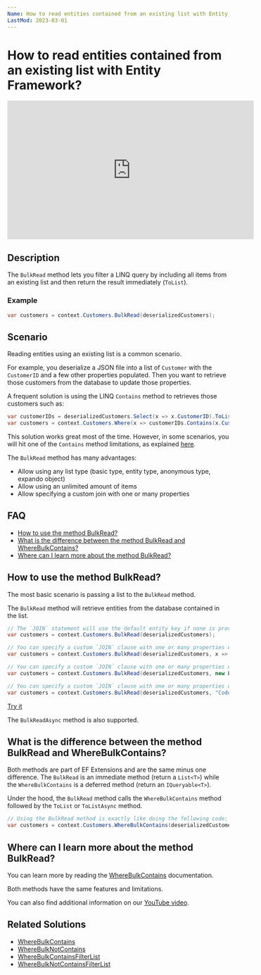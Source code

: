 ```yaml
---
Name: How to read entities contained from an existing list with Entity Framework?
LastMod: 2023-03-01
---
```


# How to read entities contained from an existing list with Entity Framework?

<iframe width="560" height="315" src="https://www.youtube.com/embed/6rDrB0I5Kyk" title="YouTube video player" frameborder="0" allow="accelerometer; autoplay; clipboard-write; encrypted-media; gyroscope; picture-in-picture" allowfullscreen></iframe>

## Description

The `BulkRead` method lets you filter a LINQ query by including all items from an existing list and then return the result immediately (`ToList`).

### Example

```csharp
var customers = context.Customers.BulkRead(deserializedCustomers);
```

## Scenario

Reading entities using an existing list is a common scenario.

For example, you deserialize a JSON file into a list of `Customer` with the `CustomerID` and a few other properties populated. Then you want to retrieve those customers from the database to update those properties.

A frequent solution is using the LINQ `Contains` method to retrieves those customers such as:

```csharp
var customerIDs = deserializedCustomers.Select(x => x.CustomerID).ToList();
var customers = context.Customers.Where(x => customerIDs.Contains(x.CustomerID)).ToList();
```

This solution works great most of the time. However, in some scenarios, you will hit one of the `Contains` method limitations, as explained [here](/where-bulk-contains#what-are-contains-method-limitations).

The `BulkRead` method has many advantages:
 - Allow using any list type (basic type, entity type, anonymous type, expando object)
 - Allow using an unlimited amount of items
 - Allow specifying a custom join with one or many properties

## FAQ

- [How to use the method BulkRead?](#how-to-use-the-method-bulkread)
- [What is the difference between the method BulkRead and WhereBulkContains?](#what-is-the-difference-between-the-method-bulkread-and-wherebulkcontains)
- [Where can I learn more about the method BulkRead?](#where-can-i-learn-more-about-the-method-bulkread)

## How to use the method BulkRead?

The most basic scenario is passing a list to the `BulkRead` method.

The `BulkRead` method will retrieve entities from the database contained in the list.

```csharp
// The `JOIN` statement will use the default entity key if none is provided (CustomerID)
var customers = context.Customers.BulkRead(deserializedCustomers);

// You can specify a custom `JOIN` clause with one or many properties using a `Lambda Expression`
var customers = context.Customers.BulkRead(deserializedCustomers, x => x.Code);

// You can specify a custom `JOIN` clause with one or many properties using a `List<string>`
var customers = context.Customers.BulkRead(deserializedCustomers, new List<string> {"Code"});

// You can specify a custom `JOIN` clause with one or many properties using a `params string[]`
var customers = context.Customers.BulkRead(deserializedCustomers, "Code");
```

[Try it](https://dotnetfiddle.net/TrBjjM)

The `BulkReadAsync` method is also supported.

## What is the difference between the method BulkRead and WhereBulkContains?

Both methods are part of EF Extensions and are the same minus one difference. The `BulkRead` is an immediate method (return a `List<T>`) while the `WhereBulkContains` is a deferred method (return an `IQueryable<T>`).

Under the hood, the `BulkRead` method calls the `WhereBulkContains` method followed by the `ToList` or `ToListAsync` method.

```csharp
// Using the BulkRead method is exactly like doing the following code:
var customers = context.Customers.WhereBulkContains(deserializedCustomers).ToList();
```

## Where can I learn more about the method BulkRead?

You can learn more by reading the [WhereBulkContains](/where-bulk-contains) documentation.

Both methods have the same features and limitations.

You can also find additional information on our [YouTube video](https://youtu.be/6rDrB0I5Kyk).

## Related Solutions

- [WhereBulkContains](/where-bulk-contains)
- [WhereBulkNotContains](/where-bulk-not-contains)
- [WhereBulkContainsFilterList](/where-bulk-contains-filter-list)
- [WhereBulkNotContainsFilterList](/where-bulk-not-contains-filter-list)